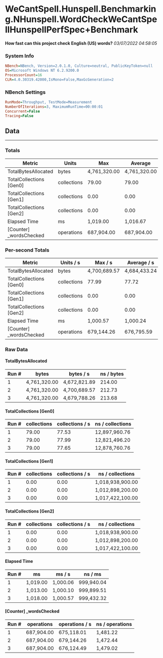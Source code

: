 ﻿# WeCantSpell.Hunspell.Benchmarking.NHunspell.WordCheckWeCantSpellHunspellPerfSpec+Benchmark
__How fast can this project check English (US) words?__
_03/07/2022 04:58:05_
### System Info
```ini
NBench=NBench, Version=2.0.1.0, Culture=neutral, PublicKeyToken=null
OS=Microsoft Windows NT 6.2.9200.0
ProcessorCount=16
CLR=4.0.30319.42000,IsMono=False,MaxGcGeneration=2
```

### NBench Settings
```ini
RunMode=Throughput, TestMode=Measurement
NumberOfIterations=3, MaximumRunTime=00:00:01
Concurrent=False
Tracing=False
```

## Data
-------------------

### Totals
|          Metric |           Units |             Max |         Average |             Min |          StdDev |
|---------------- |---------------- |---------------- |---------------- |---------------- |---------------- |
|TotalBytesAllocated |           bytes |    4,761,320.00 |    4,761,320.00 |    4,761,320.00 |            0.00 |
|TotalCollections [Gen0] |     collections |           79.00 |           79.00 |           79.00 |            0.00 |
|TotalCollections [Gen1] |     collections |            0.00 |            0.00 |            0.00 |            0.00 |
|TotalCollections [Gen2] |     collections |            0.00 |            0.00 |            0.00 |            0.00 |
|    Elapsed Time |              ms |        1,019.00 |        1,016.67 |        1,013.00 |            3.21 |
|[Counter] _wordsChecked |      operations |      687,904.00 |      687,904.00 |      687,904.00 |            0.00 |

### Per-second Totals
|          Metric |       Units / s |         Max / s |     Average / s |         Min / s |      StdDev / s |
|---------------- |---------------- |---------------- |---------------- |---------------- |---------------- |
|TotalBytesAllocated |           bytes |    4,700,689.57 |    4,684,433.24 |    4,672,821.89 |       14,502.88 |
|TotalCollections [Gen0] |     collections |           77.99 |           77.72 |           77.53 |            0.24 |
|TotalCollections [Gen1] |     collections |            0.00 |            0.00 |            0.00 |            0.00 |
|TotalCollections [Gen2] |     collections |            0.00 |            0.00 |            0.00 |            0.00 |
|    Elapsed Time |              ms |        1,000.57 |        1,000.24 |        1,000.06 |            0.28 |
|[Counter] _wordsChecked |      operations |      679,144.26 |      676,795.59 |      675,118.01 |        2,095.34 |

### Raw Data
#### TotalBytesAllocated
|           Run # |           bytes |       bytes / s |      ns / bytes |
|---------------- |---------------- |---------------- |---------------- |
|               1 |    4,761,320.00 |    4,672,821.89 |          214.00 |
|               2 |    4,761,320.00 |    4,700,689.57 |          212.73 |
|               3 |    4,761,320.00 |    4,679,788.26 |          213.68 |

#### TotalCollections [Gen0]
|           Run # |     collections | collections / s |ns / collections |
|---------------- |---------------- |---------------- |---------------- |
|               1 |           79.00 |           77.53 |   12,897,960.76 |
|               2 |           79.00 |           77.99 |   12,821,496.20 |
|               3 |           79.00 |           77.65 |   12,878,760.76 |

#### TotalCollections [Gen1]
|           Run # |     collections | collections / s |ns / collections |
|---------------- |---------------- |---------------- |---------------- |
|               1 |            0.00 |            0.00 |1,018,938,900.00 |
|               2 |            0.00 |            0.00 |1,012,898,200.00 |
|               3 |            0.00 |            0.00 |1,017,422,100.00 |

#### TotalCollections [Gen2]
|           Run # |     collections | collections / s |ns / collections |
|---------------- |---------------- |---------------- |---------------- |
|               1 |            0.00 |            0.00 |1,018,938,900.00 |
|               2 |            0.00 |            0.00 |1,012,898,200.00 |
|               3 |            0.00 |            0.00 |1,017,422,100.00 |

#### Elapsed Time
|           Run # |              ms |          ms / s |         ns / ms |
|---------------- |---------------- |---------------- |---------------- |
|               1 |        1,019.00 |        1,000.06 |      999,940.04 |
|               2 |        1,013.00 |        1,000.10 |      999,899.51 |
|               3 |        1,018.00 |        1,000.57 |      999,432.32 |

#### [Counter] _wordsChecked
|           Run # |      operations |  operations / s | ns / operations |
|---------------- |---------------- |---------------- |---------------- |
|               1 |      687,904.00 |      675,118.01 |        1,481.22 |
|               2 |      687,904.00 |      679,144.26 |        1,472.44 |
|               3 |      687,904.00 |      676,124.49 |        1,479.02 |


